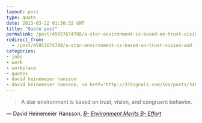 ```yaml
---
layout: post
type: quote
date: 2013-03-22 01:30:32 GMT
title: "Quote post"
permalink: /post/45957674788/a-star-environment-is-based-on-trust-vision-and
redirect_from: 
  - /post/45957674788/a-star-environment-is-based-on-trust-vision-and
categories:
- jobs
- work
- workplace
- quotes
- david heinemeier hansson
- david heinemeier hansson, <a href="http://37signals.com/svn/posts/3461-b-environment-merits-b-effort"><i>b- environment merits b- effort</i></a>
---
```

<blockquote>A star environment is based on trust, vision, and congruent behavior.</blockquote>

 — David Heinemeier Hansson, <a href="http://37signals.com/svn/posts/3461-b-environment-merits-b-effort"><i>B- Environment Merits B- Effort</i></a>